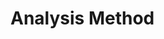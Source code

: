 # Analysis Method

<!--
* Consent dialog detection
    * Existing research on the web
    * Our approach
    * Classification (dialog, notice, link)
    * Interaction with CD
* Violation identification
* Tracking content classification
    * Endpoint-specific adapters
    * Previous approach (extended?)
* Privacy labels
-->
